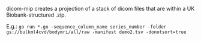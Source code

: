 dicom-mip creates a projection of a stack of dicom files that are within a UK Biobank-structured .zip.

E.g.:
`go run *.go -sequence_column_name series_number -folder gs://bulkml4cvd/bodymri/all/raw -manifest demo2.tsv -donotsort=true`